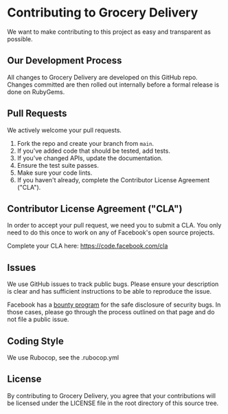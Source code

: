 # Contributing to Grocery Delivery
We want to make contributing to this project as easy and transparent as
possible.

## Our Development Process
All changes to Grocery Delivery are developed on this GitHub repo. Changes
committed are then rolled out internally before a formal release is done on
RubyGems.

## Pull Requests
We actively welcome your pull requests.

1. Fork the repo and create your branch from `main`.
1. If you've added code that should be tested, add tests.
1. If you've changed APIs, update the documentation.
1. Ensure the test suite passes.
1. Make sure your code lints.
1. If you haven't already, complete the Contributor License Agreement ("CLA").

## Contributor License Agreement ("CLA")
In order to accept your pull request, we need you to submit a CLA. You only need
to do this once to work on any of Facebook's open source projects.

Complete your CLA here: <https://code.facebook.com/cla>

## Issues
We use GitHub issues to track public bugs. Please ensure your description is
clear and has sufficient instructions to be able to reproduce the issue.

Facebook has a [bounty program](https://www.facebook.com/whitehat/) for the safe
disclosure of security bugs. In those cases, please go through the process
outlined on that page and do not file a public issue.

## Coding Style
We use Rubocop, see the .rubocop.yml

## License
By contributing to Grocery Delivery, you agree that your contributions will be
licensed under the LICENSE file in the root directory of this source tree.
